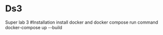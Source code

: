 # Ds3
Super lab 3
#Installation
install docker and docker compose run command docker-compose up --build
